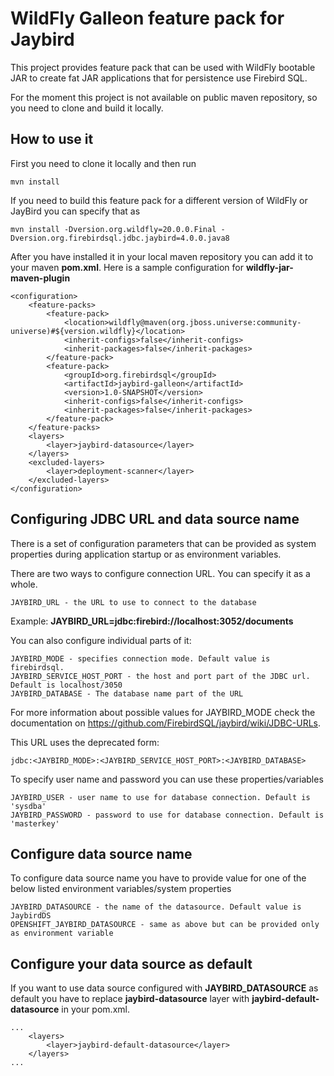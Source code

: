 # WildFly Galleon feature pack for Jaybird

This project provides feature pack that can be used with WildFly bootable JAR to create fat JAR applications that for persistence use Firebird SQL. 

For the moment this project is not available on public maven repository, so you need to clone and build it locally.


## How to use it

First you need to clone it locally and then run 

    mvn install

If you need to build this feature pack for a different version of WildFly or JayBird you can specify that as
 
    mvn install -Dversion.org.wildfly=20.0.0.Final -Dversion.org.firebirdsql.jdbc.jaybird=4.0.0.java8
 

After you have installed it in your local maven repository you can add it to your maven **pom.xml**.
Here is a sample configuration for **wildfly-jar-maven-plugin** 

    <configuration>
        <feature-packs>
            <feature-pack>
                <location>wildfly@maven(org.jboss.universe:community-universe)#${version.wildfly}</location>
                <inherit-configs>false</inherit-configs>
                <inherit-packages>false</inherit-packages>
            </feature-pack>
            <feature-pack>
                <groupId>org.firebirdsql</groupId>
                <artifactId>jaybird-galleon</artifactId>
                <version>1.0-SNAPSHOT</version>
                <inherit-configs>false</inherit-configs>
                <inherit-packages>false</inherit-packages>
            </feature-pack>
        </feature-packs>
        <layers>
            <layer>jaybird-datasource</layer>
        </layers>
        <excluded-layers>
            <layer>deployment-scanner</layer>
        </excluded-layers>
    </configuration>

## Configuring JDBC URL and data source name

There is a set of configuration parameters that can be provided as system properties during application startup or as environment variables.

There are two ways to configure connection URL. You can specify it as a whole.

    JAYBIRD_URL - the URL to use to connect to the database

Example: **JAYBIRD_URL=jdbc:firebird://localhost:3052/documents**

You can also configure individual parts of it:

    JAYBIRD_MODE - specifies connection mode. Default value is firebirdsql. 
    JAYBIRD_SERVICE_HOST_PORT - the host and port part of the JDBC url. Default is localhost/3050
    JAYBIRD_DATABASE - The database name part of the URL

For more information about possible values for JAYBIRD_MODE check the documentation on 
 https://github.com/FirebirdSQL/jaybird/wiki/JDBC-URLs. 
 
This URL uses the deprecated form: 

    jdbc:<JAYBIRD_MODE>:<JAYBIRD_SERVICE_HOST_PORT>:<JAYBIRD_DATABASE>

To specify user name and password you can use these properties/variables

    JAYBIRD_USER - user name to use for database connection. Default is 'sysdba'
    JAYBIRD_PASSWORD - password to use for database connection. Default is 'masterkey'

## Configure data source name
To configure data source name you have to provide value for one of the below listed environment 
variables/system properties

    JAYBIRD_DATASOURCE - the name of the datasource. Default value is JaybirdDS
    OPENSHIFT_JAYBIRD_DATASOURCE - same as above but can be provided only as environment variable

## Configure your data source as default
If you want to use data source configured with **JAYBIRD_DATASOURCE** as default you have to replace **jaybird-datasource** layer with **jaybird-default-datasource** in your pom.xml.
    
    ...
        <layers>
            <layer>jaybird-default-datasource</layer>
        </layers>
    ...
